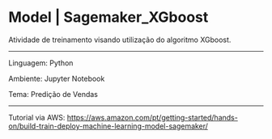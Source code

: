 # Model | Sagemaker_XGboost

Atividade de treinamento visando utilização do algoritmo XGboost.

---

Linguagem: Python

Ambiente: Jupyter Notebook

Tema: Predição de Vendas

---

Tutorial via AWS: https://aws.amazon.com/pt/getting-started/hands-on/build-train-deploy-machine-learning-model-sagemaker/
